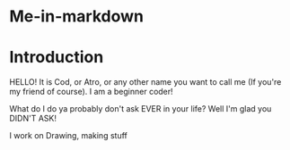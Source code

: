 # Me-in-markdown

# **Introduction**
HELLO! It is Cod, or Atro, or any other name you want to call me (If you're my friend of course). I am a beginner coder! 

What do I do ya probably don't ask EVER in your life? Well I'm glad you DIDN'T ASK! 

I work on Drawing, making stuff 
